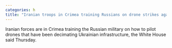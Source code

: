 ```yaml
---
categories: h
title: "Iranian troops in Crimea training Russians on drone strikes against Ukraine White House says"
---
```

Iranian forces are in Crimea training the Russian military on how to pilot drones that have been decimating Ukrainian infrastructure, the White House said Thursday.